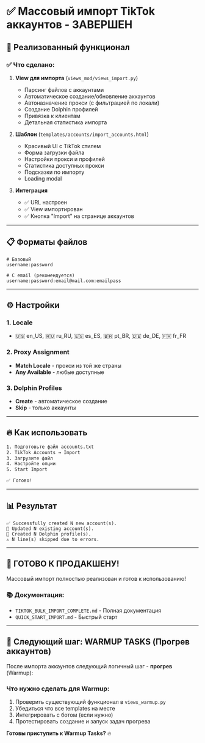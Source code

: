 # ✅ Массовый импорт TikTok аккаунтов - ЗАВЕРШЕН

## 🎯 Реализованный функционал

### ✅ Что сделано:

1. **View для импорта** (`views_mod/views_import.py`)
   - Парсинг файлов с аккаунтами
   - Автоматическое создание/обновление аккаунтов
   - Автоназначение прокси (с фильтрацией по локали)
   - Создание Dolphin профилей
   - Привязка к клиентам
   - Детальная статистика импорта

2. **Шаблон** (`templates/accounts/import_accounts.html`)
   - Красивый UI с TikTok стилем
   - Форма загрузки файла
   - Настройки прокси и профилей
   - Статистика доступных прокси
   - Подсказки по импорту
   - Loading modal

3. **Интеграция**
   - ✅ URL настроен
   - ✅ View импортирован
   - ✅ Кнопка "Import" на странице аккаунтов

---

## 📋 Форматы файлов

```
# Базовый
username:password

# С email (рекомендуется)
username:password:email@mail.com:emailpass
```

---

## ⚙️ Настройки

### 1. Locale
- 🇺🇸 en_US, 🇷🇺 ru_RU, 🇪🇸 es_ES, 🇧🇷 pt_BR, 🇩🇪 de_DE, 🇫🇷 fr_FR

### 2. Proxy Assignment
- **Match Locale** - прокси из той же страны
- **Any Available** - любые доступные

### 3. Dolphin Profiles
- **Create** - автоматическое создание
- **Skip** - только аккаунты

---

## 🔥 Как использовать

```bash
1. Подготовьте файл accounts.txt
2. TikTok Accounts → Import
3. Загрузите файл
4. Настройте опции
5. Start Import

✅ Готово!
```

---

## 📊 Результат

```
✅ Successfully created N new account(s).
🔄 Updated N existing account(s).
🐬 Created N Dolphin profile(s).
⚠️ N line(s) skipped due to errors.
```

---

## 🎉 ГОТОВО К ПРОДАКШЕНУ!

Массовый импорт полностью реализован и готов к использованию!

### 📚 Документация:
- `TIKTOK_BULK_IMPORT_COMPLETE.md` - Полная документация
- `QUICK_START_IMPORT.md` - Быстрый старт

---

## 🚀 Следующий шаг: WARMUP TASKS (Прогрев аккаунтов)

После импорта аккаунтов следующий логичный шаг - **прогрев** (Warmup):

### Что нужно сделать для Warmup:
1. Проверить существующий функционал в `views_warmup.py`
2. Убедиться что все templates на месте
3. Интегрировать с ботом (если нужно)
4. Протестировать создание и запуск задач прогрева

**Готовы приступить к Warmup Tasks?** 🔥


